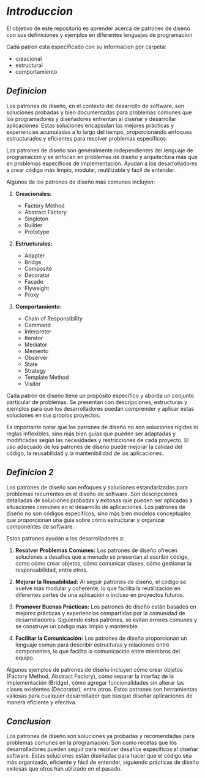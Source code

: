 # ***Introduccion***

El objetivo de este repositorio es aprender acerca de patrones de diseno
con sus definiciones y ejemplos en diferentes lenguajes de programacion

Cada patron esta especificado con su informacion por carpeta:

- creacional
- estructural
- comportamiento


## ***Definicion***
Los patrones de diseño, en el contexto del desarrollo de software, son soluciones probadas y bien documentadas para problemas comunes que los programadores y diseñadores enfrentan al diseñar y desarrollar aplicaciones. Estas soluciones encapsulan las mejores prácticas y experiencias acumuladas a lo largo del tiempo, proporcionando enfoques estructurados y eficientes para resolver problemas específicos.

Los patrones de diseño son generalmente independientes del lenguaje de programación y se enfocan en problemas de diseño y arquitectura más que en problemas específicos de implementación. Ayudan a los desarrolladores a crear código más limpio, modular, reutilizable y fácil de entender.

Algunos de los patrones de diseño más comunes incluyen:

1. **Creacionales:**
   - Factory Method
   - Abstract Factory
   - Singleton
   - Builder
   - Prototype

2. **Estructurales:**
   - Adapter
   - Bridge
   - Composite
   - Decorator
   - Facade
   - Flyweight
   - Proxy

3. **Comportamiento:**
   - Chain of Responsibility
   - Command
   - Interpreter
   - Iterator
   - Mediator
   - Memento
   - Observer
   - State
   - Strategy
   - Template Method
   - Visitor

Cada patrón de diseño tiene un propósito específico y aborda un conjunto particular de problemas. Se presentan con descripciones, estructuras y ejemplos para que los desarrolladores puedan comprender y aplicar estas soluciones en sus propios proyectos.

Es importante notar que los patrones de diseño no son soluciones rígidas ni reglas inflexibles, sino más bien guías que pueden ser adaptadas y modificadas según las necesidades y restricciones de cada proyecto. El uso adecuado de los patrones de diseño puede mejorar la calidad del código, la reusabilidad y la mantenibilidad de las aplicaciones.

## ***Definicion 2***
Los patrones de diseño son enfoques y soluciones estandarizadas para problemas recurrentes en el diseño de software. Son descripciones detalladas de soluciones probadas y exitosas que pueden ser aplicadas a situaciones comunes en el desarrollo de aplicaciones. Los patrones de diseño no son códigos específicos, sino más bien modelos conceptuales que proporcionan una guía sobre cómo estructurar y organizar componentes de software.

Estos patrones ayudan a los desarrolladores a:

1. **Resolver Problemas Comunes:** Los patrones de diseño ofrecen soluciones a desafíos que a menudo se presentan al escribir código, como cómo crear objetos, cómo comunicar clases, cómo gestionar la responsabilidad, entre otros.

2. **Mejorar la Reusabilidad:** Al seguir patrones de diseño, el código se vuelve más modular y coherente, lo que facilita la reutilización en diferentes partes de una aplicación o incluso en proyectos futuros.

3. **Promover Buenas Prácticas:** Los patrones de diseño están basados en mejores prácticas y experiencias compartidas por la comunidad de desarrolladores. Siguiendo estos patrones, se evitan errores comunes y se construye un código más limpio y mantenible.

4. **Facilitar la Comunicación:** Los patrones de diseño proporcionan un lenguaje común para describir estructuras y relaciones entre componentes, lo que facilita la comunicación entre miembros del equipo.

Algunos ejemplos de patrones de diseño incluyen cómo crear objetos (Factory Method, Abstract Factory), cómo separar la interfaz de la implementación (Bridge), cómo agregar funcionalidades sin alterar las clases existentes (Decorator), entre otros. Estos patrones son herramientas valiosas para cualquier desarrollador que busque diseñar aplicaciones de manera eficiente y efectiva.


## ***Conclusion***
Los patrones de diseño son soluciones ya probadas y recomendadas para problemas comunes en la programación. Son como recetas que los desarrolladores pueden seguir para resolver desafíos específicos al diseñar software. Estas soluciones están diseñadas para hacer que el código sea más organizado, eficiente y fácil de entender, siguiendo prácticas de diseño exitosas que otros han utilizado en el pasado.
